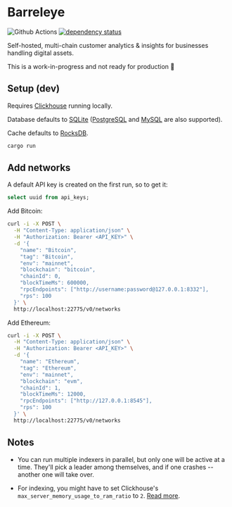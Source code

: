 # Barreleye

![Github Actions](https://github.com/barreleye/barreleye/workflows/tests/badge.svg)
[![dependency status](https://deps.rs/repo/github/barreleye/barreleye/status.svg)](https://deps.rs/repo/github/barreleye/barreleye)

Self-hosted, multi-chain customer analytics & insights for businesses handling digital assets.

This is a work-in-progress and not ready for production 🚧

## Setup (dev)

Requires [Clickhouse](https://github.com/ClickHouse/ClickHouse) running locally.

Database defaults to [SQLite](https://www.sqlite.org/) ([PostgreSQL](https://www.postgresql.org/) and [MySQL](https://www.mysql.com/) are also supported).

Cache defaults to [RocksDB](https://rocksdb.org/).

```bash
cargo run
```

## Add networks

A default API key is created on the first run, so to get it:

```sql
select uuid from api_keys;
```

Add Bitcoin:

```bash
curl -i -X POST \
  -H "Content-Type: application/json" \
  -H "Authorization: Bearer <API_KEY>" \
  -d '{
    "name": "Bitcoin",
    "tag": "Bitcoin",
    "env": "mainnet",
    "blockchain": "bitcoin",
    "chainId": 0,
    "blockTimeMs": 600000,
    "rpcEndpoints": ["http://username:password@127.0.0.1:8332"],
    "rps": 100
  }' \
  http://localhost:22775/v0/networks
```

Add Ethereum:

```bash
curl -i -X POST \
  -H "Content-Type: application/json" \
  -H "Authorization: Bearer <API_KEY>" \
  -d '{
    "name": "Ethereum",
    "tag": "Ethereum",
    "env": "mainnet",
    "blockchain": "evm",
    "chainId": 1,
    "blockTimeMs": 12000,
    "rpcEndpoints": ["http://127.0.0.1:8545"],
    "rps": 100
  }' \
  http://localhost:22775/v0/networks
```

## Notes

- You can run multiple indexers in parallel, but only one will be active at a time. They'll pick a leader among themselves, and if one crashes -- another one will take over.

- For indexing, you might have to set Clickhouse's `max_server_memory_usage_to_ram_ratio` to `2`. [Read more](https://github.com/ClickHouse/ClickHouse/issues/17631).
